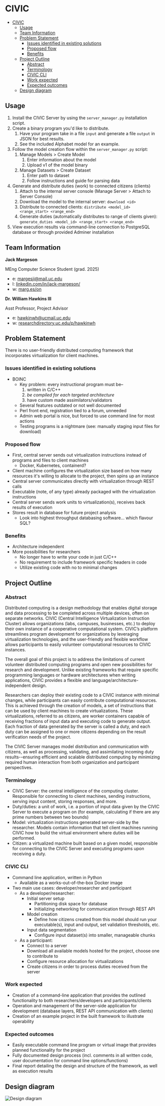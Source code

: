 # CIVIC

- [CIVIC](#civic)
  - [Usage](#usage)
  - [Team Information](#team-information)
  - [Problem Statement](#problem-statement)
    - [Issues identified in existing solutions](#issues-identified-in-existing-solutions)
    - [Proposed flow](#proposed-flow)
    - [Benefits](#benefits)
  - [Project Outline](#project-outline)
    - [Abstract](#abstract)
    - [Terminology](#terminology)
    - [CIVIC CLI](#civic-cli)
    - [Work expected](#work-expected)
    - [Expected outcomes](#expected-outcomes)
  - [Design diagram](#design-diagram)

## Usage

1. Install the CIVIC Server by using the `server_manager.py` installation script.
2. Create a binary program you'd like to distribute.
   1. Have your program take in a file `input` and generate a file `output` in JSON for best results.
   2. See the included Alphabet model for an example.
3. Follow the model creation flow within the `server_manager.py` script:
   1. Manage Models > Create Model
      1. Enter information about the model
      2. Upload v1 of the model binary
   2. Manage Datasets > Create Dataset
      1. Enter path to dataset
      2. Follow instructions and guide for parsing data
4. Generate and distribute duties (work) to connected citizens (clients)
   1. Attach to the internal server console (Manage Server > Attach to Server Console)
   2. Download the model to the internal server: `download <id>`
   3. Distribute to connected clients: `distribute <model_id> <range_start> <range_end>`
   4. Generate duties (automatically distributes to range of clients given): `generate_duties <model_id> <range_start> <range_end>`
5. View execution results via command-line connection to PostgreSQL database or through provided Adminer installation

## Team Information

**Jack Margeson**

MEng Computer Science Student (grad. 2025)

- e: [margesji@mail.uc.edu](mailto:margesji@mail.uc.edu)
- l: [linkedin.com/in/jack-margeson/](https://www.linkedin.com/in/jack-margeson/)
- w: [marg.es/on](https://marg.es/on)

**Dr. William Hawkins III**

Asst Professor, Project Advisor

- e: [hawkinwh@ucmail.uc.edu](mailto:hawkinwh@ucmail.uc.edu)
- w: [researchdirectory.uc.edu/p/hawkinwh](https://researchdirectory.uc.edu/p/hawkinwh)

## Problem Statement

There is no user-friendly distributed computing framework that incorporates virtualization for client machines.

### Issues identified in existing solutions

- BOINC
  - Key problem: every instructional program must be–
    1. written in C/C++
    2. _be compiled for each targeted architecture_
    3. have custom made assimilators/validators
  - Several features outdated or not well documented
  - Perl front end, registration tied to a forum, unneeded
  - Admin web portal is nice, but forced to use command line for most actions
  - Testing programs is a nightmare (see: manually staging input files for download)

### Proposed flow

- First, central server sends out virtualization instructions instead of programs and files to client machines
  - Docker, Kubernetes, containerd?
- Client machine configures the virtualization size based on how many resources it's willing to allocate to the project, then spins up an instance
- Central server communicates directly with virtualization through REST calls
- Executable (note, of any type) already packaged with the virtualization instructions
- Central server sends work units to virtualization(s), receives back results of execution
- Stores result in database for future project analysis
  - Look into highest throughput databasing software... which flavour SQL?

### Benefits

- Architecture independent
- More possibilities for researchers
  - No longer have to write your code in just C/C++
  - No requirement to include framework specific headers in code
  - Utilize existing code with no to minimal changes

## Project Outline

### Abstract

Distributed computing is a design methodology that enables digital storage and data processing to be completed across multiple devices, often on separate networks. CIVIC (Central Intelligence Virtualization Instruction Cluster) allows organizations (labs, campuses, businesses, etc.) to deploy their own instance of a cooperative computational system. CIVIC’s platform streamlines program development for organizations by leveraging virtualization technologies, and the user-friendly and flexible workflow allows participants to easily volunteer computational resources to CIVIC instances.

The overall goal of this project is to address the limitations of current volunteer distributed computing programs and open new possibilities for research and development. Unlike existing frameworks that require specific programming languages or hardware architectures when writing applications, CIVIC provides a flexible and language/architecture-independent design.

Researchers can deploy their existing code to a CIVIC instance with minimal changes, while participants can easily contribute computational resources. This is achieved through the creation of models, a set of instructions that can be used by client machines to create virtualizations. These virtualizations, referred to as citizens, are worker containers capable of receiving fractions of input data and executing code to generate output. Each fraction of data generated by the server is called a duty, and each duty can be assigned to one or more citizens depending on the result verification needs of the project.

The CIVIC Server manages model distribution and communication with citizens, as well as processing, validating, and assimilating incoming duty results--ensuring efficient and scalable distributed computing by minimizing required human interaction from both organization and participant perspectives.

### Terminology

- CIVIC Server: the central intelligence of the computing cluster. Responsible for connecting to client machines, sending instructions, serving input content, storing responses, and more.
- Duty/duties: a unit of work, i.e. a portion of input data given by the CIVIC Server to execute a program on (for example, calculating if there are any prime numbers between two bounds)
- Model: virtualization instructions generated server-side by the researcher. Models contain information that tell client machines running CIVIC how to build the virtual environment where duties will be performed.
- Citizen: a virtualized machine built based on a given model, responsible for connecting to the CIVIC Server and executing programs upon receiving a duty.

### CIVIC CLI

- Command line application, written in Python
  - Available as a works-out-of-the-box Docker image
- Two main use cases: developer/researcher and participant
  - As a developer/researcher:
    - Initial server setup
      - Partitioning disk space for database
      - Initializing networking for communication through REST API
    - Model creation
      - Define how citizens created from this model should run your executable(s), input and output, set validation thresholds, etc.
    - Input data segmentation
      - Configure input dataset(s) into smaller, manageable chunks
  - As a participant:
    - Connect to a server
    - Download all available models hosted for the project, choose one to contribute to
    - Configure resource allocation for virtualizations
    - Create citizens in order to process duties received from the server

### Work expected

- Creation of a command-line application that provides the outlined functionality to both researchers/developers and participants/clients
- Operation and management of the server-side application for development (database layers, REST API communication with clients)
- Creation of an example project in the built framework to illustrate operability

### Expected outcomes

- Easily executable command line program or virtual image that provides planned functionality for the project
- Fully documented design process (incl. comments in all written code, user documentation for command line options/functions)
- Final report detailing the design and structure of the framework, as well as execution results

## Design diagram

![Design diagram](project_planning/civic.drawio.png)
